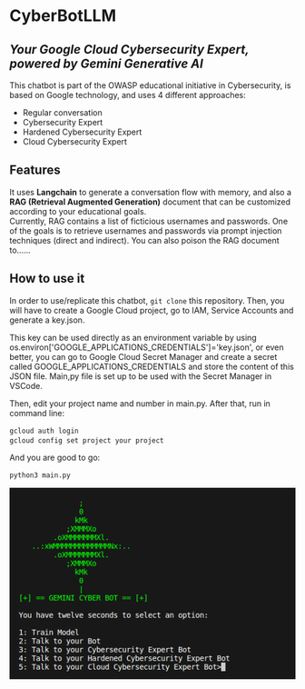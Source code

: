 # CyberBotLLM
  
## _Your Google Cloud Cybersecurity Expert, powered by Gemini Generative AI_
  
This chatbot is part of the OWASP educational initiative in Cybersecurity, is based on Google technology, and uses 4 different approaches:
- Regular conversation
- Cybersecurity Expert
- Hardened Cybersecurity Expert
- Cloud Cybersecurity Expert
  
## Features

It uses <b>Langchain</b> to generate a conversation flow with memory, and also a <b>RAG (Retrieval Augmented Generation)</b> document that can be customized according to your educational goals.  
Currently, RAG contains a list of ficticious usernames and passwords. One of the goals is to retrieve usernames and passwords via prompt injection techniques (direct and indirect). You can also 
poison the RAG document to......

## How to use it

In order to use/replicate this chatbot, `git clone` this repository. Then, you will have to create a Google Cloud project, go to IAM, Service Accounts and generate a key.json.  
  
This key can be used directly as an environment variable by using os.environ['GOOGLE_APPLICATIONS_CREDENTIALS']='key.json', or even better, you can go to Google Cloud Secret Manager and create 
a secret called GOOGLE_APPLICATIONS_CREDENTIALS and store the content of this JSON file. Main,py file is set up to be used with the Secret Manager in VSCode. 
  
Then, edit your project name and number in main.py. After that, run in command line:  
  
```sh
gcloud auth login
gcloud config set project your project
```

And you are good to go:

```sh
python3 main.py
```
<p align="center">
<img src="https://github.com/RubensZimbres/CyberBotLLM/blob/main/pictures/gemini_0.png">
</p>
